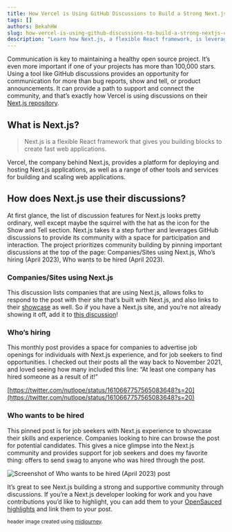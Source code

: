 ```yaml
---
title: How Vercel is Using GitHub Discussions to Build a Strong Next.js Community
tags: []
authors: BekahHW
slug: how-vercel-is-using-github-discussions-to-build-a-strong-nextjs-community
description: "Learn how Next.js, a flexible React framework, is leveraging GitHub discussions to strengthen its community, promote job opportunities, and showcase companies using Next.js."
---
```


Communication is key to maintaining a healthy open source project. It’s even more important if one of your projects has more than 100,000 stars. Using a tool like GitHub discussions provides an opportunity for communication for more than bug reports, show and tell, or product announcements. It can provide a path to support and connect the community, and that’s exactly how Vercel is using discussions on their [Next.js repository](https://github.com/vercel/next.js/discussions).

<!-- truncate -->

## What is Next.js?
> Next.js is a flexible React framework that gives you building blocks to create fast web applications.

Vercel, the company behind Next.js, provides a platform for deploying and hosting Next.js applications, as well as a range of other tools and services for building and scaling web applications.

## How does Next.js use their discussions?
At first glance, the list of discussion features for Next.js looks pretty ordinary, well except maybe the squirrel with the hat as the icon for the Show and Tell section. Next.js takes it a step further and leverages GitHub discussions to provide its community with a space for participation and interaction. The project prioritizes community building by pinning important discussions at the top of the page: Companies/Sites using Next.js, Who’s hiring (April 2023), Who wants to be hired (April 2023).

### Companies/Sites using Next.js
This discussion lists companies that are using Next.js, allows folks to respond to the post with their site that’s built with Next.js, and also links to their [showcase](https://nextjs.org/showcase) as well. So if you have a Next.js site, and you’re not already showing it off, add it to [this discussion](https://github.com/vercel/next.js/discussions/10640)!

### Who’s hiring 
This monthly post provides a space for companies to advertise job openings for individuals with Next.js experience, and for job seekers to find opportunities. I checked out their posts all the way back to November 2021, and loved seeing how many included this line: “At least one company has hired someone as a result of it!”

[https://twitter.com/nutlope/status/1610667757565083648?s=20](https://twitter.com/nutlope/status/1610667757565083648?s=20)


### Who wants to be hired 

This pinned post is for job seekers with Next.js experience to showcase their skills and experience. Companies looking to hire can browse the post for potential candidates.  This gives a nice glimpse into the Next.js community and provides support for job seekers and does my favorite thing: offers to send swag to anyone who was hired through the post.

![Screenshot of Who wants to be hired (April 2023) post](https://dev-to-uploads.s3.amazonaws.com/uploads/articles/ug608pczuotc58ag8i6f.png)

It’s great to see Next.js building a strong and supportive community through discussions. If you’re a Next.js developer looking for work and you have contributions you’d like to highlight, you can add them to your [OpenSauced highlights](https://insights.opensauced.pizza/feed) and link them to your post.


<small>header image created using [midjourney](https://www.midjourney.com/app/jobs/53c570b9-3cc2-48c5-9fe0-8d855cfbeb34/).</small>
